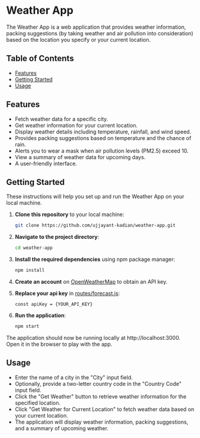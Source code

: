 # Weather App

The Weather App is a web application that provides weather information, packing suggestions (by taking weather and air pollution into consideration) based on the location you specify or your current location.

## Table of Contents

- [Features](#features)
- [Getting Started](#getting-started)
- [Usage](#usage)

## Features

- Fetch weather data for a specific city.
- Get weather information for your current location.
- Display weather details including temperature, rainfall, and wind speed.
- Provides packing suggestions based on temperature and the chance of rain.
- Alerts you to wear a mask when air pollution levels (PM2.5) exceed 10.
- View a summary of weather data for upcoming days.
- A user-friendly interface.

## Getting Started

These instructions will help you set up and run the Weather App on your local machine.

1. **Clone this repository** to your local machine:

   ```bash
   git clone https://github.com/ujjayant-kadian/weather-app.git

   ```

2. **Navigate to the project directory**:

   ```bash
   cd weather-app

   ```

3. **Install the required dependencies** using npm package manager:

   ```bash
   npm install

   ```

4. **Create an account** on [OpenWeatherMap](https://openweathermap.org/) to obtain an API key.

5. **Replace your api key** in [routes/forecast.js](https://github.com/ujjayant-kadian/weather-app/blob/main/routes/forecastRoutes.js):

   `const apiKey = {YOUR_API_KEY} `

6. **Run the application**:

   ```bash
   npm start
   ```

The application should now be running locally at http://localhost:3000. Open it in the browser to play with the app.

## Usage
- Enter the name of a city in the "City" input field.
- Optionally, provide a two-letter country code in the "Country Code" input field.
- Click the "Get Weather" button to retrieve weather information for the specified location.
- Click "Get Weather for Current Location" to fetch weather data based on your current location.
- The application will display weather information, packing suggestions, and a summary of upcoming weather.

